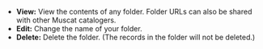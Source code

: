 * **View:** View the contents of any folder. Folder URLs can also be shared with other Muscat catalogers.
* **Edit:** Change the name of your folder.
* **Delete:** Delete the folder. (The records in the folder will not be deleted.)
